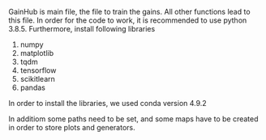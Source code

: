 GainHub is main file, the file to train the gains. All other functions lead to this file.
In order for the code to work, it is recommended to use python 3.8.5.
Furthermore, install following libraries
1. numpy
2. matplotlib
3. tqdm
4. tensorflow
5. scikitlearn
6. pandas

In order to install the libraries, we used conda version 4.9.2

In additiom some paths need to be set, and some maps have to be created in order to store plots
and generators. 
